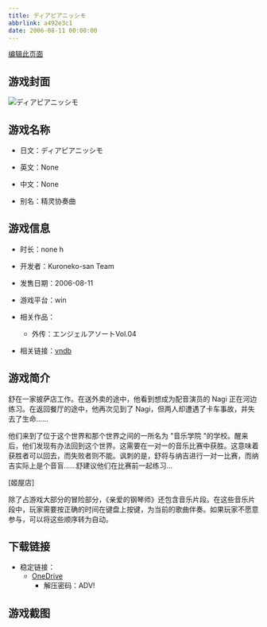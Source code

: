 ```yaml
---
title: ディアピアニッシモ
abbrlink: a492e3c1
date: 2006-08-11 00:00:00
---
```

[编辑此页面](https://github.com/ACG-3/ADV3-source/blob/main/source/_posts/games/%E3%83%87%E3%82%A3%E3%82%A2%E3%83%94%E3%82%A2%E3%83%8B%E3%83%83%E3%82%B7%E3%83%A2.md)

## 游戏封面

![ディアピアニッシモ](https://pan.timero.xyz/d/onedrive/img_lib_001/%E3%83%87%E3%82%A3%E3%82%A2%E3%83%94%E3%82%A2%E3%83%8B%E3%83%83%E3%82%B7%E3%83%A2_cover.avif)


## 游戏名称

- 日文：ディアピアニッシモ
- 英文：None
- 中文：None

- 别名：精灵协奏曲


## 游戏信息

- 时长：none h
- 开发者：Kuroneko-san Team
- 发售日期：2006-08-11
- 游戏平台：win
- 相关作品：
   - 外传：エンジェルアソートVol.04

- 相关链接：[vndb](https://vndb.org/v674)


## 游戏简介

舒在一家披萨店工作。在送外卖的途中，他看到想成为配音演员的 Nagi 正在河边练习。在返回餐厅的途中，他再次见到了 Nagi，但两人却遭遇了卡车事故，并失去了生命......

他们来到了位于这个世界和那个世界之间的一所名为 "音乐学院 "的学校。醒来后，他们发现有办法回到这个世界。这需要在一对一的音乐比赛中获胜。这意味着获胜者可以回去，而失败者则不能。讽刺的是，舒将与纳吉进行一对一比赛，而纳吉实际上是个音盲......舒建议他们在比赛前一起练习...

[姬屋店]

除了占游戏大部分的冒险部分，《亲爱的钢琴师》还包含音乐片段。在这些音乐片段中，玩家需要按正确的时间在键盘上按键，为当前的歌曲伴奏。如果玩家不愿意参与，可以将这些顺序转为自动。


## 下载链接

- 稳定链接：
    - [OneDrive](https://pan.timero.xyz/onedrive/adv_lib_001/%E3%83%87%E3%82%A3%E3%82%A2%E3%83%94%E3%82%A2%E3%83%8B%E3%83%83%E3%82%B7%E3%83%A2)
        - 解压密码：ADV!



## 游戏截图


